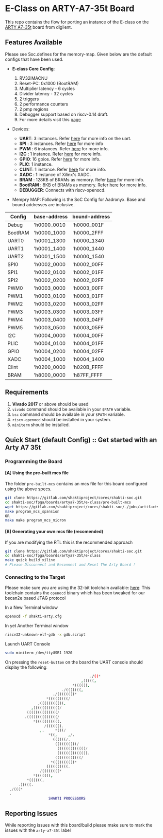 # E-Class on ARTY-A7-35t Board

This repo contains the flow for porting an instance of the E-class on the [ARTY A7-35t](https://store.digilentinc.com/arty-a7-artix-7-fpga-development-board-for-makers-and-hobbyists/) board from digilent. 

## Features Available
Please see Soc.defines for the memory-map. Given below are the default configs that have been used.

* __E-class Core Config__:
    1. RV32IMACNU
    2. Reset-PC: 0x1000 (BootRAM)
    3. Multiplier latency - 6 cycles
    4. Divider latency - 32 cycles
    5. 2 triggers
    6. 2 performance counters
    7. 2 pmp regions
    8. Debugger support based on riscv-0.14 draft.
    9. For more details visit this [page](https://gitlab.com/shaktiproject/cores/e-class)

* Devices: 
    * __UART__: 3 instances. Refer [here](https://gitlab.com/shaktiproject/uncore/devices/blob/master/uart/uart_driver.c) for more info on the uart.
    * __SPI__ : 3 instances. Refer [here](https://gitlab.com/shaktiproject/uncore/devices/blob/master/spi) for more info
    * __PWM__ : 6 instances. Refer [here](https://gitlab.com/shaktiproject/uncore/devices/blob/master/pwm) for more info.
    * __I2C__ : 1 instance. Refer [here](https://gitlab.com/shaktiproject/uncore/devices/blob/master/i2c) for more info.
    * __GPIO__: 16 gpios. Refer [here](https://gitlab.com/shaktiproject/uncore/devices/blob/master/gpio) for more info.
    * __PLIC__: 1 instance.
    * __CLINT__: 1 instance. Refer [here](https://gitlab.com/shaktiproject/uncore/devices/blob/master/clint/clint.defines) for more info.
    * __XADC__ : 1 instance of Xilinx's XADC.
    * __BRAM__ : 128KB of BRAMs as memory. Refer [here](https://gitlab.com/shaktiproject/uncore/devices/blob/master/bram) for more info.
    * __BootRAM__ : 8KB of BRAMs as memory. Refer [here](https://gitlab.com/shaktiproject/uncore/devices/blob/master/bram) for more info.
    * __DEBUGGER__: Connects with riscv-openocd.

* Mempry MAP:
  Following is the SoC Config for Aadronyx. Base and bound addresses are inclusive.

| Config  | base-address| bound-address|
|---------|-------------|--------------|
|Debug    | 'h0000_0010 | 'h0000_001F|
|BootRAM  | 'h0000_1000 | 'h0000_2FFF|
|UART0    | 'h0001_1300 | 'h0000_1340|
|UART1    | 'h0001_1400 | 'h0000_1440|
|UART2    | 'h0001_1500 | 'h0000_1540|
|SPI0     | 'h0002_0000 | 'h0002_00FF|
|SPI1     | 'h0002_0100 | 'h0002_01FF|
|SPI2     | 'h0002_0200 | 'h0002_02FF|
|PWM0     | 'h0003_0000 | 'h0003_00FF|
|PWM1     | 'h0003_0100 | 'h0003_01FF|
|PWM2     | 'h0003_0200 | 'h0003_02FF|
|PWM3     | 'h0003_0300 | 'h0003_03FF|
|PWM4     | 'h0003_0400 | 'h0003_04FF|
|PWM5     | 'h0003_0500 | 'h0003_05FF|
|I2C      | 'h0004_0000 | 'h0004_00FF|
|PLIC     | 'h0004_0100 | 'h0004_01FF|
|GPIO     | 'h0004_0200 | 'h0004_02FF|
|XADC     | 'h0004_1000 | 'h0004_1400|
|Clint    | 'h0200_0000 | 'h020B_FFFF|
|BRAM     | 'h8000_0000 | 'h87FF_FFFF|

## Requirements
1. __Vivado 2017__ or above should be used
2. `vivado` command should be available in your `$PATH` variable.
3. `bsc` command should be available in your `$PATH` variable.
4. `riscv-openocd` should be installed in your system.
5. `miniterm` should be installed.

## Quick Start (default Config) :: Get started with an Arty A7 35t

### Programming the Board

#### [A] Using the pre-built mcs file
The folder `pre-built-mcs` contains an mcs file for this board configured using the above specs. 
``` bash
git clone https://gitlab.com/shaktiproject/cores/shakti-soc.git
cd shakti-soc/fpga/boards/artya7-35t/e-class/pre-built-mcs
wget https://gitlab.com/shaktiproject/cores/shakti-soc/-/jobs/artifacts/master/raw/fpga_top.mcs/?job=e-class-35t
make program_mcs_spansion
OR
make make program_mcs_micron
```

#### [B] Generating your own mcs file (recomended)
If you are modifying the RTL this is the recommended approach

``` bash
git clone https://gitlab.com/shaktiproject/cores/shakti-soc.git
cd shakti-soc/fpga/boards/artya7-35t/e-class
make quick_build_xilinx
# Please Disconnect and Reconnect and Reset The Arty Board !
```

### Connecting to the Target


Please make sure you are using the 32-bit toolchain available: [here](https://gitlab.com/shaktiproject/software/shakti-tools/): 
This toolchain contains the `openocd` binary which has been tweaked for our bscan2e based JTAG
protocol

In a New Terminal window
``` bash
openocd -f shakti-arty.cfg
```
In yet Another Terminal window
``` bash
riscv32-unknown-elf-gdb -x gdb.script
```

Launch UART Console
```bash
sudo miniterm /dev/ttyUSB1 1920
```

On pressing the `reset-button` on the board the UART console should display the following:
``` bash
                                       ./((*
                                   ,(((((,
                               *((((((,
                          ./(((((((,
                      ./((((((((*
                   *(((((((((/
               .(((((((((((,
            ,((((((((((((/
          ((((((((((((((/
         .((((((((((((((/
             *(((((((((((.
                  /(((((((.
                ,.     *(((/
                    *((,     ,/.
                      ((((((/.
                       ((((((((((/
                        (((((((((((((/
                        ((((((((((((((.
                       ((((((((((((/
                     *((((((((((*
                   ((((((((((.
                /((((((((*
             *(((((((,
          *((((((.
      .(((((.
  ./(((*
  .
                    SHAKTI PROCESSORS
```

## Reporting Issues
While reporting issues with this board/build please make sure to mark the issues with the `arty-a7-35t` label
